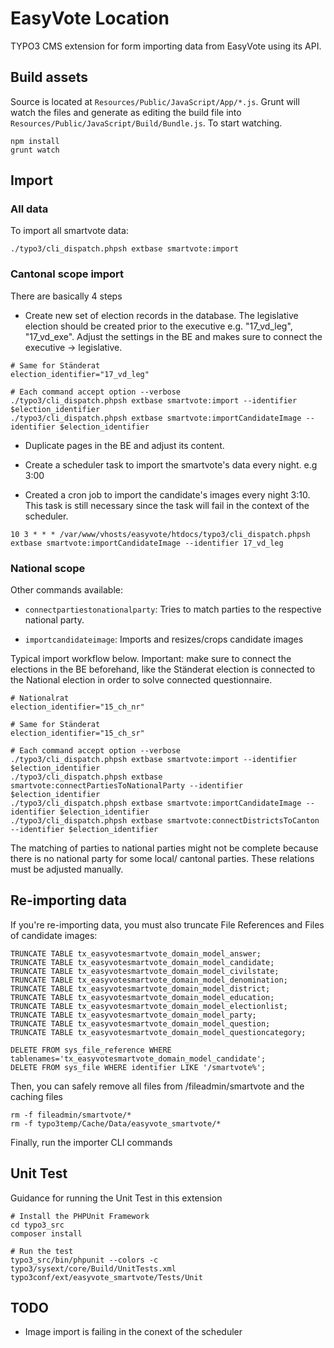 EasyVote Location
=================

TYPO3 CMS extension for form importing data from EasyVote using its API.

Build assets
------------

Source is located at `Resources/Public/JavaScript/App/*.js`. Grunt will watch
the files and generate as editing the build file into
`Resources/Public/JavaScript/Build/Bundle.js`. To start watching.

```
npm install
grunt watch
```

Import
------

### All data

To import all smartvote data:

```
./typo3/cli_dispatch.phpsh extbase smartvote:import
```

### Cantonal scope import

There are basically 4 steps

-   Create new set of election records in the database. The legislative election
    should be created prior to the executive e.g. "17_vd_leg", "17_vd_exe".
    Adjust the settings in the BE and makes sure to connect the executive -\>
    legislative.

```
# Same for Ständerat
election_identifier="17_vd_leg"

# Each command accept option --verbose
./typo3/cli_dispatch.phpsh extbase smartvote:import --identifier $election_identifier
./typo3/cli_dispatch.phpsh extbase smartvote:importCandidateImage --identifier $election_identifier
```

-   Duplicate pages in the BE and adjust its content.

-   Create a scheduler task to import the smartvote's data every night. e.g 3:00

-   Created a cron job to import the candidate's images every night 3:10. This
    task is still necessary since the task will fail in the context of the
    scheduler.

```
10 3 * * * /var/www/vhosts/easyvote/htdocs/typo3/cli_dispatch.phpsh extbase smartvote:importCandidateImage --identifier 17_vd_leg
```

### National scope

Other commands available:

-   `connectpartiestonationalparty`: Tries to match parties to the respective
    national party.

-   `importcandidateimage`: Imports and resizes/crops candidate images

Typical import workflow below. Important: make sure to connect the elections in
the BE beforehand, like the Ständerat election is connected to the National
election in order to solve connected questionnaire.

```
# Nationalrat
election_identifier="15_ch_nr"

# Same for Ständerat
election_identifier="15_ch_sr"

# Each command accept option --verbose
./typo3/cli_dispatch.phpsh extbase smartvote:import --identifier $election_identifier
./typo3/cli_dispatch.phpsh extbase smartvote:connectPartiesToNationalParty --identifier $election_identifier
./typo3/cli_dispatch.phpsh extbase smartvote:importCandidateImage --identifier $election_identifier
./typo3/cli_dispatch.phpsh extbase smartvote:connectDistrictsToCanton --identifier $election_identifier
```

The matching of parties to national parties might not be complete because there
is no national party for some local/ cantonal parties. These relations must be
adjusted manually.

Re-importing data
-----------------

If you're re-importing data, you must also truncate File References and Files of
candidate images:

```
TRUNCATE TABLE tx_easyvotesmartvote_domain_model_answer;
TRUNCATE TABLE tx_easyvotesmartvote_domain_model_candidate;
TRUNCATE TABLE tx_easyvotesmartvote_domain_model_civilstate;
TRUNCATE TABLE tx_easyvotesmartvote_domain_model_denomination;
TRUNCATE TABLE tx_easyvotesmartvote_domain_model_district;
TRUNCATE TABLE tx_easyvotesmartvote_domain_model_education;
TRUNCATE TABLE tx_easyvotesmartvote_domain_model_electionlist;
TRUNCATE TABLE tx_easyvotesmartvote_domain_model_party;
TRUNCATE TABLE tx_easyvotesmartvote_domain_model_question;
TRUNCATE TABLE tx_easyvotesmartvote_domain_model_questioncategory;

DELETE FROM sys_file_reference WHERE tablenames='tx_easyvotesmartvote_domain_model_candidate';
DELETE FROM sys_file WHERE identifier LIKE '/smartvote%';
```

Then, you can safely remove all files from /fileadmin/smartvote and the caching
files

```
rm -f fileadmin/smartvote/*
rm -f typo3temp/Cache/Data/easyvote_smartvote/*
```

Finally, run the importer CLI commands

Unit Test
---------

Guidance for running the Unit Test in this extension

```
# Install the PHPUnit Framework
cd typo3_src
composer install

# Run the test
typo3_src/bin/phpunit --colors -c typo3/sysext/core/Build/UnitTests.xml typo3conf/ext/easyvote_smartvote/Tests/Unit
```

TODO
----

-   Image import is failing in the conext of the scheduler
